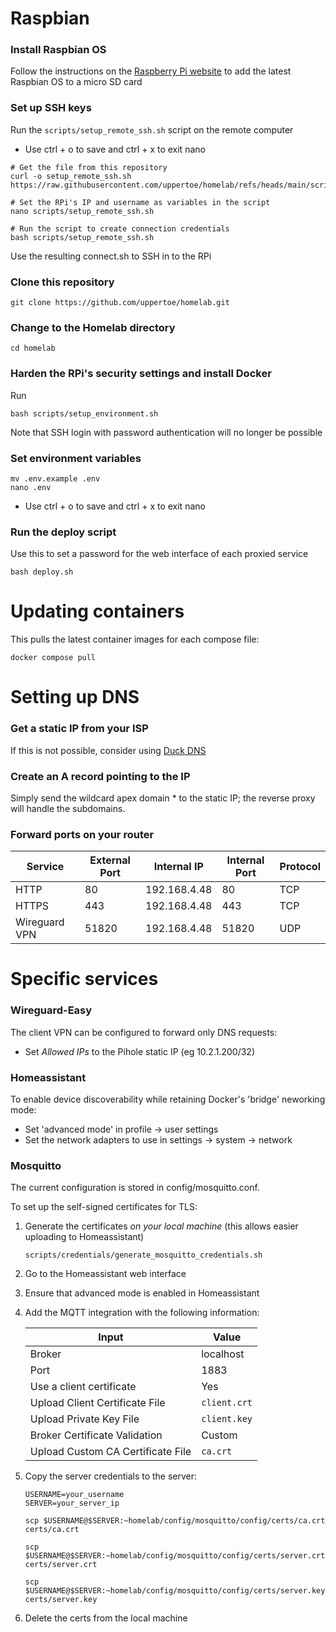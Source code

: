 # Raspbian
### Install Raspbian OS
Follow the instructions on the [Raspberry Pi website](https://www.raspberrypi.com/documentation/computers/getting-started.html#raspberry-pi-imager) to add the latest Raspbian OS to a micro SD card

### Set up SSH keys
Run the `scripts/setup_remote_ssh.sh` script on the remote computer
- Use ctrl + o to save and ctrl + x to exit nano

```
# Get the file from this repository
curl -o setup_remote_ssh.sh https://raw.githubusercontent.com/uppertoe/homelab/refs/heads/main/scripts/setup_remote_ssh.sh

# Set the RPi's IP and username as variables in the script
nano scripts/setup_remote_ssh.sh

# Run the script to create connection credentials
bash scripts/setup_remote_ssh.sh
```

Use the resulting connect.sh to SSH in to the RPi

### Clone this repository
```
git clone https://github.com/uppertoe/homelab.git
```

### Change to the Homelab directory
```
cd homelab
```

### Harden the RPi's security settings and install Docker
Run 
```
bash scripts/setup_environment.sh
```

Note that SSH login with password authentication will no longer be possible

### Set environment variables
```
mv .env.example .env
nano .env
```
- Use ctrl + o to save and ctrl + x to exit nano

### Run the deploy script
Use this to set a password for the web interface of each proxied service

```
bash deploy.sh
```

# Updating containers
This pulls the latest container images for each compose file:

```
docker compose pull
```

# Setting up DNS
### Get a static IP from your ISP
If this is not possible, consider using [Duck DNS](https://www.duckdns.org/)

### Create an A record pointing to the IP
Simply send the wildcard apex domain * to the static IP; the reverse proxy will handle the subdomains.

### Forward ports on your router
| Service | External Port | Internal IP | Internal Port | Protocol |
|---------|---------------|-------------|---------------|----------|
| HTTP | 80 | 192.168.4.48 | 80 | TCP |
| HTTPS | 443 | 192.168.4.48 | 443 | TCP |
| Wireguard VPN | 51820 | 192.168.4.48 | 51820 | UDP |

# Specific services

### Wireguard-Easy
The client VPN can be configured to forward only DNS requests:
- Set *Allowed IPs* to the Pihole static IP (eg 10.2.1.200/32)

### Homeassistant
To enable device discoverability while retaining Docker's 'bridge' neworking mode:
- Set 'advanced mode' in profile -> user settings
- Set the network adapters to use in settings -> system -> network

### Mosquitto
The current configuration is stored in config/mosquitto.conf.

To set up the self-signed certificates for TLS:
1. Generate the certificates *on your local machine*
    (this allows easier uploading to Homeassistant)
    ```
    scripts/credentials/generate_mosquitto_credentials.sh
    ```
2. Go to the Homeassistant web interface
3. Ensure that advanced mode is enabled in Homeassistant
4. Add the MQTT integration with the following information:

    | **Input**                          | **Value**    |
    |------------------------------------|--------------|
    | Broker                             | localhost    |
    | Port                               | 1883         |
    | Use a client certificate           | Yes          |
    | Upload Client Certificate File     | `client.crt` |
    | Upload Private Key File            | `client.key` |
    | Broker Certificate Validation      | Custom       |
    | Upload Custom CA Certificate File  | `ca.crt`     |

5. Copy the server credentials to the server:
    ```
    USERNAME=your_username
    SERVER=your_server_ip

    scp $USERNAME@$SERVER:~homelab/config/mosquitto/config/certs/ca.crt certs/ca.crt

    scp $USERNAME@$SERVER:~homelab/config/mosquitto/config/certs/server.crt certs/server.crt

    scp $USERNAME@$SERVER:~homelab/config/mosquitto/config/certs/server.key certs/server.key
    ```
6. Delete the certs from the local machine
